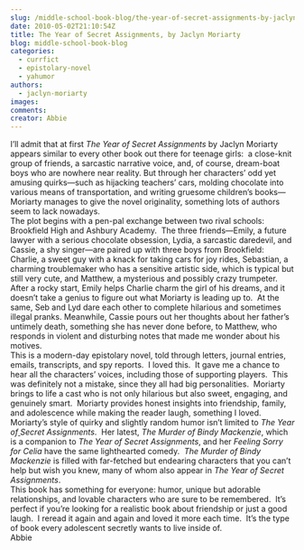 ```yaml
---
slug: /middle-school-book-blog/the-year-of-secret-assignments-by-jaclyn-moriarty
date: 2010-05-02T21:10:54Z
title: The Year of Secret Assignments, by Jaclyn Moriarty
blog: middle-school-book-blog
categories:
  - currfict
  - epistolary-novel
  - yahumor
authors:
  - jaclyn-moriarty
images:
comments:
creator: Abbie
---
```


 I’ll admit that at first <em>The Year of Secret Assignments</em> by Jaclyn Moriarty appears similar to every other book out there for teenage girls:  a close-knit group of friends, a sarcastic narrative voice, and, of course, dream-boat boys who are nowhere near reality. But through her characters’ odd yet amusing quirks—such as hijacking teachers’ cars, molding chocolate into various means of transportation, and writing gruesome children’s books—Moriarty manages to give the novel originality, something lots of authors seem to lack nowadays.<br />The plot begins with a pen-pal exchange between two rival schools:  Brookfield High and Ashbury Academy.  The three friends—Emily, a future lawyer with a serious chocolate obsession, Lydia, a sarcastic daredevil, and Cassie, a shy singer—are paired up with three boys from Brookfield:  Charlie, a sweet guy with a knack for taking cars for joy rides, Sebastian, a charming troublemaker who has a sensitive artistic side, which is typical but still very cute, and Matthew, a mysterious and possibly crazy trumpeter.<br />After a rocky start, Emily helps Charlie charm the girl of his dreams, and it doesn’t take a genius to figure out what Moriarty is leading up to.  At the same, Seb and Lyd dare each other to complete hilarious and sometimes illegal pranks. Meanwhile, Cassie pours out her thoughts about her father’s untimely death, something she has never done before, to Matthew, who responds in violent and disturbing notes that made me wonder about his motives.<br />This is a modern-day epistolary novel, told through letters, journal entries, emails, transcripts, and spy reports.  I loved this.  It gave me a chance to hear all the characters’ voices, including those of supporting players.  This was definitely not a mistake, since they all had big personalities.  Moriarty brings to life a cast who is not only hilarious but also sweet, engaging, and genuinely smart.  Moriarty provides honest insights into friendship, family, and adolescence while making the reader laugh, something I loved.<br />Moriarty’s style of quirky and slightly random humor isn’t limited to <em>The Year of</em><span style="text-decoration: underline;"> </span><em>Secret Assignments</em>.  Her latest, <em>The Murder of Bindy Mackenzie</em>, which is a companion to <em>The Year of Secret Assignments</em>, and her <em>Feeling Sorry for Celia</em> have the same lighthearted comedy.  <em>The Murder of Bindy Mackenzie </em>is filled with far-fetched but endearing characters that you can’t help but wish you knew, many of whom also appear in <em>The Year of Secret Assignments</em>.<br />This book has something for everyone: humor, unique but adorable relationships, and lovable characters who are sure to be remembered.  It’s perfect if you’re looking for a realistic book about friendship or just a good laugh.  I reread it again and again and loved it more each time.  It’s the type of book every adolescent secretly wants to live inside of.<br />Abbie<br />
